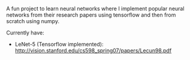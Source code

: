 A fun project to learn neural networks where I implement popular neural networks from their research papers using tensorflow and then from scratch using numpy.

Currently have:
- LeNet-5 (Tensorflow implemented): http://vision.stanford.edu/cs598_spring07/papers/Lecun98.pdf
